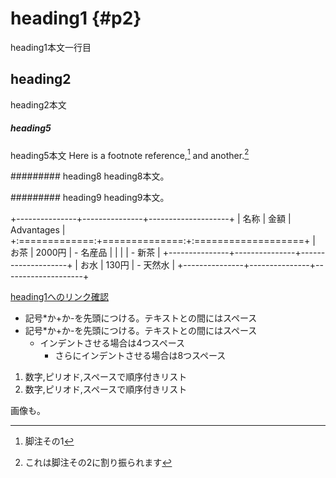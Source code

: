 # heading1 {#p2}
heading1本文一行目

## heading2
heading2本文

##### heading5
heading5本文
Here is a footnote reference,[^1] and another.[^longnote]

[^1]: 脚注その1

[^longnote]: これは脚注その2に割り振られます

######### heading8
heading8本文。

######### heading9
heading9本文。

+---------------+---------------+--------------------+
| 名称          | 金額          | Advantages          |
+:=============:+==============:+:===================+
| お茶          | 2000円        | - 名産品            |
|               |               | - 新茶             |
+---------------+---------------+--------------------+
| お水          | 130円         | - 天然水            |
+---------------+---------------+--------------------+

[heading1へのリンク確認](#p2)

* 記号*か+か-を先頭につける。テキストとの間にはスペース
* 記号*か+か-を先頭につける。テキストとの間にはスペース
    + インデントさせる場合は4つスペース
        + さらにインデントさせる場合は8つスペース


1. 数字,ピリオド,スペースで順序付きリスト
1. 数字,ピリオド,スペースで順序付きリスト

画像も。
